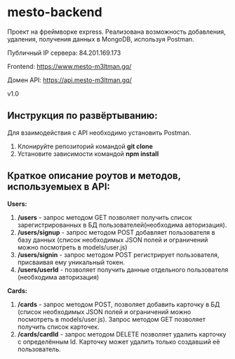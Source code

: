 # mesto-backend

Проект на фреймворке express. Реализована возможность добавления, удаления, получения данных в MongoDB, используя Postman.

Публичный IP сервера: 84.201.169.173

Frontend: https://www.mesto-m3ltman.gq/

Домен API: https://api.mesto-m3ltman.gq/

v1.0

## Инструкция по развёртыванию:

Для взаимодействия с API необходимо установить Postman.

1) Клонируйте репозиторий командой **git clone**
2) Установите зависимости командой **npm install**

## Краткое описание роутов и методов, используемыех в API:

**Users:**

1) **/users** - запрос методом GET позволяет получить список зарегистрированных в БД пользователей(необходима авторизация).
2) **/users/signup** - запрос методом POST добавляет пользователя в базу данных (список необходимых JSON полей и ограничений можно посмотреть в models/user.js)
3) **/users/signin** - запрос методом POST регистрирует пользователя, присваивая ему уникальный токен.
4) **/users/userId** - позволяет получить данные отдельного пользователя (необходима авторизация)

**Cards:**

1) **/cards** - запрос методом POST, позволяет добавить карточку в БД (список необходимых JSON полей и ограничений можно посмотреть в models/user.js). Запрос методом GET позволяет получить список карточек.
2) **/cards/cardId** - запрос методом DELETE позволяет удалить карточку с определённым Id. Карточку может удалить только создавший её пользователь.
